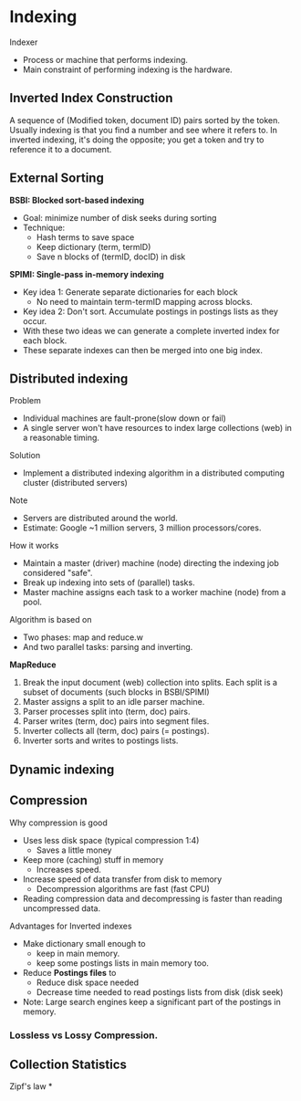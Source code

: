 # Indexing

Indexer
* Process or machine that performs indexing.
* Main constraint of performing indexing is the hardware.

## Inverted Index Construction
A sequence of (Modified token, document ID) pairs sorted by the token.
Usually indexing is that you find a number and see where it refers to.
In inverted indexing, it's doing the opposite; you get a token and try to reference it to a document.

## External Sorting

**BSBI: Blocked sort-based indexing**
* Goal: minimize number of disk seeks during sorting
* Technique:
  * Hash terms to save space
  * Keep dictionary (term, termID)
  * Save n blocks of (termID, docID) in disk

**SPIMI: Single-pass in-memory indexing**
* Key idea 1: Generate separate dictionaries for each block
  * No need to maintain term-termID mapping across blocks.
* Key idea 2: Don't sort. Accumulate postings in postings lists as they occur.
* With these two ideas we can generate a complete inverted index for each block.
* These separate indexes can then be merged into one big index.

## Distributed indexing
Problem
* Individual machines are fault-prone(slow down or fail)
* A single server won't have resources to index large collections (web) in a reasonable timing.

Solution
* Implement a distributed indexing algorithm in a distributed computing cluster (distributed servers)

Note
* Servers are distributed around the world.
* Estimate: Google ~1 million servers, 3 million processors/cores.

How it works
* Maintain a master (driver) machine (node) directing the indexing job considered "safe".
* Break up indexing into sets of (parallel) tasks.
* Master machine assigns each task to a worker machine (node) from a pool.

Algorithm is based on
* Two phases: map and reduce.w
* And two parallel tasks: parsing and inverting.

**MapReduce**
1. Break the input document (web) collection into splits. Each split is a subset of documents (such blocks in BSBI/SPIMI)
2. Master assigns a split to an idle parser machine.
3. Parser processes split into (term, doc) pairs.
4. Parser writes (term, doc) pairs into segment files.
5. Inverter collects all (term, doc) pairs (= postings).
6. Inverter sorts and writes to postings lists.

## Dynamic indexing

## Compression

Why compression is good
* Uses less disk space (typical compression 1:4)
  * Saves a little money
* Keep more (caching) stuff in memory
  * Increases speed.
* Increase speed of data transfer from disk to memory
  * Decompression algorithms are fast (fast CPU)
* Reading compression data and decompressing is faster than reading uncompressed data.

Advantages for Inverted indexes
* Make dictionary small enough to
  * keep in main memory.
  * keep some postings lists in main memory too.
* Reduce **Postings files** to
  * Reduce disk space needed
  * Decrease time needed to read postings lists from disk (disk seek)
* Note: Large search engines keep a significant part of the postings in memory.

### Lossless vs Lossy Compression.


## Collection Statistics

Zipf's law
*
